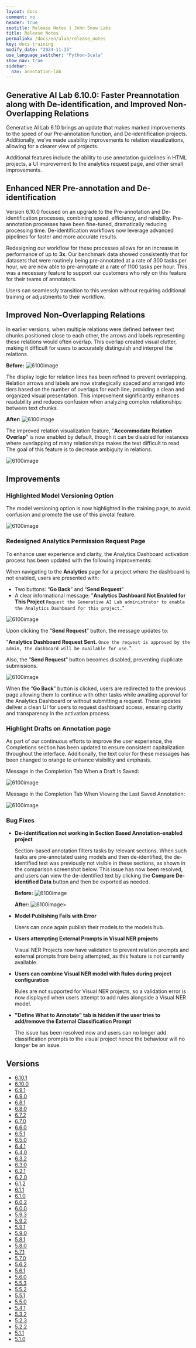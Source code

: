 ```yaml
---
layout: docs
comment: no
header: true
seotitle: Release Notes | John Snow Labs
title: Release Notes
permalink: /docs/en/alab/release_notes
key: docs-training
modify_date: "2024-11-15"
use_language_switcher: "Python-Scala"
show_nav: true
sidebar:
  nav: annotation-lab
---
```


<div class="h3-box" markdown="1">

## Generative AI Lab 6.10.0: Faster Preannotation along with De-identification, and Improved Non-Overlapping Relations
Generative AI Lab 6.10 brings an update that makes marked improvements to the speed of our Pre-annotation function, and De-identification projects. Additionally, we’ve made usability improvements to relation visualizations, allowing for a clearer view of projects. 

Additional features include the ability to use annotation guidelines in HTML projects, a UI improvement to the analytics request page, and other small improvements. 

## Enhanced NER Pre-annotation and De-identification
Version 6.10.0 focused on an upgrade to the Pre-annotation and De-identification processes, combining speed, efficiency, and reliability. Pre-annotation processes have been fine-tuned, dramatically reducing processing time. De-identification workflows now leverage advanced pipelines for faster and more accurate results.

Redesigning our workflow for these processes allows for an increase in performance of up to **3x**. Our benchmark data showed consistently that for datasets that were routinely being pre-annotated at a rate of 300 tasks per hour, we are now able to pre-annotate at a rate of 1100 tasks per hour. This was a necessary feature to support our customers who rely on this feature for their teams of annotators.

Users can seamlessly transition to this version without requiring additional training or adjustments to their workflow.

## Improved Non-Overlapping Relations
In earlier versions, when multiple relations were defined between text chunks positioned close to each other, the arrows and labels representing these relations would often overlap. This overlap created visual clutter, making it difficult for users to accurately distinguish and interpret the relations.

**Before:**
![6100image](/assets/images/annotation_lab/6.10.0/1.png)

The display logic for relation lines has been refined to prevent overlapping. Relation arrows and labels are now strategically spaced and arranged into tiers based on the number of overlaps for each line, providing a clean and organized visual presentation. This improvement significantly enhances readability and reduces confusion when analyzing complex relationships between text chunks.

**After:**
![6100image](/assets/images/annotation_lab/6.10.0/2.png)

The improved relation visualization feature, "**Accommodate Relation Overlap**" is now enabled by default, though it can be disabled for instances where overlapping of many relationships makes the text difficult to read. The goal of this feature is to decrease ambiguity in relations.

![6100image](/assets/images/annotation_lab/6.10.0/3.png)

## Improvements
### Highlighted Model Versioning Option

The model versioning option is now highlighted in the training page, to avoid confusion and promote the use of this pivotal feature.

![6100image](/assets/images/annotation_lab/6.10.0/4.png)

### Redesigned Analytics Permission Request Page
To enhance user experience and clarity, the Analytics Dashboard activation process has been updated with the following improvements:

When navigating to the **Analytics** page for a project where the dashboard is not enabled, users are presented with:
- Two buttons: “**Go Back**” and “**Send Request**”
- A clear informational message:
"**Analytics Dashboard Not Enabled for This Project**
`Request the Generative AI Lab administrator to enable the Analytics Dashboard for this project.`"

![6100image](/assets/images/annotation_lab/6.10.0/5.png)

Upon clicking the “**Send Request**” button, the message updates to:

"**Analytics Dashboard Request Sent.**
`Once the request is approved by the admin, the dashboard will be available for use.`".

Also, the “**Send Request**” button becomes disabled, preventing duplicate submissions.

![6100image](/assets/images/annotation_lab/6.10.0/6.png)

When the “**Go Back**” button is clicked, users are redirected to the previous page allowing them to continue with other tasks while awaiting approval for the Analytics Dashboard or without submitting a request. These updates deliver a clean UI for users to request dashboard access, ensuring clarity and transparency in the activation process.

### Highlight Drafts on Annotation page 
As part of our continuous efforts to improve the user experience, the Completions section has been updated to ensure consistent capitalization throughout the interface. Additionally, the text color for these messages has been changed to orange to enhance visibility and emphasis.

Message in the Completion Tab When a Draft Is Saved:

![6100image](/assets/images/annotation_lab/6.10.0/7.png)

Message in the Completion Tab When Viewing the Last Saved Annotation:

![6100image](/assets/images/annotation_lab/6.10.0/8.png)

### Bug Fixes

- **De-identification not working in Section Based Annotation-enabled project**

  Section-based annotation filters tasks by relevant sections. When such tasks are pre-annotated using models and then de-identified, the de-identified text was previously not visible in these sections, as shown in the comparison screenshot below. This issue has now been resolved, and users can view the de-identified text by clicking the **Compare De-identified Data** button and then be exported as needed.
  
  **Before:**
  ![6100image](/assets/images/annotation_lab/6.10.0/9.png)

  **After:**
  ![6100image](/assets/images/annotation_lab/6.10.0/10.png)>

- **Model Publishing Fails with Error**

  Users can once again publish their models to the models hub.
  
- **Users attempting External Prompts in Visual NER projects**

  Visual NER Projects now have validation to prevent relation prompts and external prompts from being attempted, as this feature is not currently available.

- **Users can combine Visual NER model with Rules during project configuration**

  Rules are not supported for Visual NER projects, so a validation error is now displayed when users attempt to add rules alongside a Visual NER model.

- **"Define What to Annotate" tab is hidden if the user tries to add/remove the External Classification Prompt**

  The issue has been resolved now and users can no longer add classification prompts to the visual project hence the behaviour will no longer be an issue.


## Versions

</div>

<ul class="pagination owl-carousel pagination_big">
    <li><a href="annotation_labs_releases/release_notes_6_10_1">6.10.1</a></li>
    <li class="active"><a href="annotation_labs_releases/release_notes_6_10_0">6.10.0</a></li>
    <li><a href="annotation_labs_releases/release_notes_6_9_1">6.9.1</a></li>
    <li><a href="annotation_labs_releases/release_notes_6_9_0">6.9.0</a></li>
    <li><a href="annotation_labs_releases/release_notes_6_8_1">6.8.1</a></li>
    <li><a href="annotation_labs_releases/release_notes_6_8_0">6.8.0</a></li>
    <li><a href="annotation_labs_releases/release_notes_6_7_2">6.7.2</a></li>
    <li><a href="annotation_labs_releases/release_notes_6_7_0">6.7.0</a></li>
    <li><a href="annotation_labs_releases/release_notes_6_6_0">6.6.0</a></li>
    <li><a href="annotation_labs_releases/release_notes_6_5_1">6.5.1</a></li>
    <li><a href="annotation_labs_releases/release_notes_6_5_0">6.5.0</a></li>
    <li><a href="annotation_labs_releases/release_notes_6_4_1">6.4.1</a></li>
    <li><a href="annotation_labs_releases/release_notes_6_4_0">6.4.0</a></li>
    <li><a href="annotation_labs_releases/release_notes_6_3_2">6.3.2</a></li> 
    <li><a href="annotation_labs_releases/release_notes_6_3_0">6.3.0</a></li>
    <li><a href="annotation_labs_releases/release_notes_6_2_1">6.2.1</a></li>
    <li><a href="annotation_labs_releases/release_notes_6_2_0">6.2.0</a></li>
    <li><a href="annotation_labs_releases/release_notes_6_1_2">6.1.2</a></li>
    <li><a href="annotation_labs_releases/release_notes_6_1_1">6.1.1</a></li>
    <li><a href="annotation_labs_releases/release_notes_6_1_0">6.1.0</a></li>
    <li><a href="annotation_labs_releases/release_notes_6_0_2">6.0.2</a></li>
    <li><a href="annotation_labs_releases/release_notes_6_0_0">6.0.0</a></li>
    <li><a href="annotation_labs_releases/release_notes_5_9_3">5.9.3</a></li>
    <li><a href="annotation_labs_releases/release_notes_5_9_2">5.9.2</a></li>
    <li><a href="annotation_labs_releases/release_notes_5_9_1">5.9.1</a></li>
    <li><a href="annotation_labs_releases/release_notes_5_9_0">5.9.0</a></li>
    <li><a href="annotation_labs_releases/release_notes_5_8_1">5.8.1</a></li>
    <li><a href="annotation_labs_releases/release_notes_5_8_0">5.8.0</a></li>
    <li><a href="annotation_labs_releases/release_notes_5_7_1">5.7.1</a></li>
    <li><a href="annotation_labs_releases/release_notes_5_7_0">5.7.0</a></li>
    <li><a href="annotation_labs_releases/release_notes_5_6_2">5.6.2</a></li>
    <li><a href="annotation_labs_releases/release_notes_5_6_1">5.6.1</a></li>
    <li><a href="annotation_labs_releases/release_notes_5_6_0">5.6.0</a></li>
    <li><a href="annotation_labs_releases/release_notes_5_5_3">5.5.3</a></li>
    <li><a href="annotation_labs_releases/release_notes_5_5_2">5.5.2</a></li>
    <li><a href="annotation_labs_releases/release_notes_5_5_1">5.5.1</a></li>
    <li><a href="annotation_labs_releases/release_notes_5_5_0">5.5.0</a></li>
    <li><a href="annotation_labs_releases/release_notes_5_4_1">5.4.1</a></li>
    <li><a href="annotation_labs_releases/release_notes_5_3_2">5.3.2</a></li>
    <li><a href="annotation_labs_releases/release_notes_5_2_3">5.2.3</a></li>
    <li><a href="annotation_labs_releases/release_notes_5_2_2">5.2.2</a></li>
    <li><a href="annotation_labs_releases/release_notes_5_1_1">5.1.1</a></li> 
    <li><a href="annotation_labs_releases/release_notes_5_1_0">5.1.0</a></li> 
</ul>